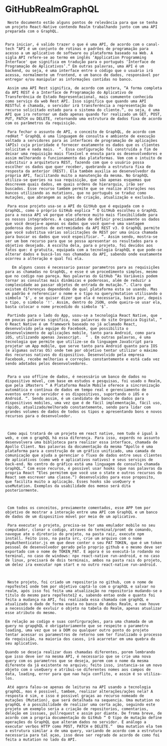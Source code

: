 # GitHubRealmGraphQL
     Neste documento estão alguns pontos de relevância para que se tenha um projeto React-Native contendo Realm trabalhando junto com uma API preparada com o GraphQL. 

 
	Para iniciar, é valido trazer o que é uma API, de acordo com o canal-tech “API é um conjunto de rotinas e padrões de programação para acesso a um aplicativo de software ou plataforma baseado na Web. A sigla API refere-se ao termo em inglês ‘Application Programming Interface' que significa em tradução para o português ‘Interface de Programação de Aplicativos’.“ Em outras palavras, uma API é um backend, ou seja, é uma interface entre o código que o usuário irá acessa, normalmente um frontend, e um banco de dados, responsável por entregar e/ou manipular as informações contidas no banco.

     Assim uma API Rest significa, de acordo com astera, “A forma completa da API REST é a Interface de Programação do Aplicativo de Transferência de Estado Representacional, mais comumente conhecida como serviço da web Rest API. Isso significa que quando uma API RESTful é chamada, o servidor irá transferência a representação do recurso solicitado estado para o sistema do cliente.“, ou seja, é uma API que ira retornar um dado apenas quando for realizado um GET, POST, PUT, PATCH ou DELETE, retornando uma estrutura de dados fixa de acordo com os parâmetros da requisição.

     Para fechar o assunto de API, o conceito de GraphQL, de acordo com redHat “ GraphQL é uma linguagem de consulta e ambiente de execução voltado a servidores para as interfaces de programação de aplicações (APIs) cuja prioridade é fornecer exatamente os dados que os clientes solicitam e nada mais.  “. Essa configuração foi construída a fim de deixar uma requisição mais flexível e enxuta para os desenvolvedores e assim melhorando o funcionamento das plataformas. Vem com o intuito de substituir a arquitetura REST, fazendo com que o usuário possa escolher os dados que quer receber, quebrando a estrutura fixa de resposta da anterior (REST). Ela também auxilia ao desenvolvedor da própria API, facilitando muito a manutenção da mesma. No GraphQL utiliza-se queries na sua requisição, que são apenas esquemas que descrevem quais dados, em quais ordens de hierarquia, irão ser buscados. Esse recurso também permite que se realize alterações nos bancos utilizando as mutations, que no português se traduz como mutações, que abrangem as ações de criação, atualização e exclusão.

     Para esse projeto usa-se a API do GitHub que é equipada com o GraphQL, como o próprio GitHub explica “ O GitHub escolheu o GraphQL para a nossa API v4 porque ele oferece muito mais flexibilidade para os nossos integradores. A capacidade de definir precisamente os dados que você deseja—e apenas os dados que você quer—é uma vantagem poderosa dos pontos de extremidades da API REST v3. O GraphQL permite que você substitua várias solicitações de REST por uma única chamada para buscar os dados que você especificar. “. Assim sendo, mostra-se ser um bom recurso para que se possa apresentar os resultados para o objetivo desejado. A escolha dela, para o projeto, foi devidos aos fatos que: é gratuita, equipada com a tecnologia GraphQL e que pode-se alterar dados e buscá-los nas chamadas da API, sabendo onde exatamente ocorreu a alteração e qual foi ela.

       Em alguns casos é necessario passar parametros para as requisições para as chamadas no GraphQL, e esse é um procedimento simples, mesmo que no codigo nao pareça. Nas palavras do GitHub “As Variáveis podem tornar as consultas mais dinâmicas e poderosas, além de reduzir a complexidade ao passar objetos de entrada de mutação.“. Claro que existem diferenças dependendo de qual plataforma esta se usando. Mas um padrão é referenciar o nome e o tipo na query/mutation utilisando o simbolo ‘$', e se quiser dizer que ela é necessaria, basta por, depois o tipo, o simbolo '!'. Assim, dentro do JSON, onde queira-se usar ela, basta colocar o nome precedido do simbolo '$’.

     Partindo para o lado do App, usou-se a tecnologia React Native, que em poucas palavras significa, nas palavras do site Organica Digital, “ O React Native é um framework baseado no já aclamado React, desenvolvido pela equipe do Facebook, que possibilita o desenvolvimento de aplicações mobile, tanto para Android, como para iOS, utilizando apenas Javascript.  “ . Em outras palavras, é uma tecnologia que permite que utilize-se da linguagem JavaScript para projetar um App mobile, que serve tanto para Android quanto para IOS (e algumas outras OS) onde tem por objetivo tentar utilizar o máximo dos recursos nativos do dispositivo. Desenvolvido pela empresa Facebook, recebe melhorias e correções constantemente e está cada vez sendo adotados pelos desenvolvedores.


     Para o uso offline de dados, é necessário um banco de dados no dispositivo móvel, com base em estudos e pesquisas, foi usado o Realm, que pela iMasters “ A Plataforma Realm Mobile oferece a sincronização automática e contínua de dados em tempo real e gerenciamento de eventos entre o servidor e os dispositivos, suportando o iOS e o Android. “. Sendo assim, é um candidato de banco de dados para dispositivos mobiles, uma vez que é de fácil implementação, fácil uso, rápido, atualizado/melhorado constantemente, sendo para lidar com grandes volumes de dados de todos os tipos e apresentando bons e novos recursos para o desenvolvedor.

 

     Como aqui tratará de um projeto em react native, nem tudo é igual à web, e com o graphQL há essa diferença. Para isso, experds no assunto desenvolvera uma biblioteca para realizar essa interface, chamada de Apollo Client. Nas palavras da documentação da mesma “Apollo é uma plataforma para a construção de um gráfico unificado, uma camada de comunicação que ajuda a gerenciar o fluxo de dados entre seus clientes de aplicativos (como web e aplicativos nativos) e seus serviços de back-end. No centro do gráfico está uma linguagem de consulta chamada GraphQL.“ Com esse recurso, é possivel usar hooks (que nas palavras da propria React “Eles permitem que você use o state e outros recursos do React sem escrever uma classe.“) desenvolvidos para esse proposito, que facilita muito a aplicação. Esses hooks são useQuery e useMutation. Exemplos da usabilidade dos memso será dita posteriormente.

 

     Com todos os conceitos, previamente comentados, esse APP tem por objetivo de mostrar a interação entre uma API com GraphQL e um banco de dados de um dispositivo móvel por meio de um aplicativo.

     Para executar o projeto, precisa-se ter uma emulador mobile no seu computador, clonar o codigo, atraves do terminal/promt de comando, navegue ate o diretorio do projeto, na pasta raiz, execute npm install. Feito isso, na pasta src, crie um arquivo com o nome keyAuthenticator.js em que deve conter o seu PAT TOKEN, que é um token pessoal de desenvolvedor gerado pelo proprio github e o mesmo deve ser exportado com o nome de TOKEN_PAT. E agora é so executá-lo rodando no terminal, no caso de windows: npx react-native run-android, e no caso de linux, precisará de dois terminais, ambos na pasta rais do projeto, um delez ira executar npm start e no outro react-native run-android.

 

     Neste projeto, foi criado um repositorio no github, com o nome de repoTeste1 onde tem por objetivo captá-lo com o graphQL e salvar no realm, após isso foi feita uma atualização no repositorio mudando-se o titulo do mesmo para repoTeste12 e, sabendo entao onde e quanto foi feita a mudança na API, foi realizada essa chamada com graphQL e atualizado o dado de forma exata no banco de dados Realm, e nao houve a necessidade de exvluir o objeto na tabela do Realm, apenas atualizar esse atributo do mesmo.

    Em relação ao codigo e suas confirgurações, para uma chamada de um query no grapghQL é obrigatoriamente que se respeite o parametro loading, uma vez que se a DOM ou qualquer outro ponto do projeto tentar acessar os paramestros de retorno sem ter finalizado o processo da requisição, na maioria dos casos, irá acarretar em uma quebra do seu aplicativo.

    Quando se deseja realizar duas chamadas diferentes, porem lembrando que isso deve ser na mesma API, é necessario que se crie uma nova query com os parametros que se deseja, porem com o nome da mesma diferente da já existente no arquivo; feito isso, instancia-se um novo objeto com o useQuery e atribui-se diferentes nomes aos campos de data, loading, error para que nao haja conflito, e assim é so utiliza-los.

     Até agora falou-se apenas de leituras na API usando a tecnologia graphQL, mas é possivel, tambem, realizar alterações/ações nela? A resposta é sim, e isso é possivel graças ao recurso nomeado de mutações (Mutation), que será detalhada na sequencia. Uma mutation no graphQL é a possibilidade de realizar uma certa ação, seguindo este projeto um exemplo seria a criação de repositorios, comentarios, deleção em isssues, pullrequest e assim por diante. De froma breve, de acordo com a propria documentação do GitHub “ O tipo de mutação define operações do GraphQL que alteram dados no servidor. É análogo a executar verbos HTTP como POST, PATCH e DELETE.“  Uma mutation ela tem a estrutura similar a de uma query, variando de acordo com a estrutura necessaria para tal açao, isso deve ser regrado de acordo de como foi feita a mutation no lado da API.
